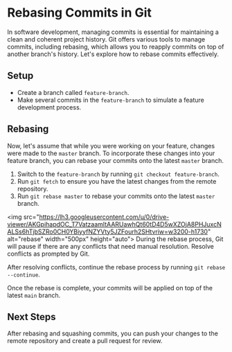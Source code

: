 # Rebasing Commits in Git

 

In software development, managing commits is essential for maintaining a clean and coherent project history. Git offers various tools to manage commits, including rebasing, which allows you to reapply commits on top of another branch's history. Let's explore how to rebase commits effectively.

## Setup

- Create a branch called `feature-branch`.
- Make several commits in the `feature-branch` to simulate a feature development process.

## Rebasing

Now, let's assume that while you were working on your feature, changes were made to the `master` branch. To incorporate these changes into your feature branch, you can rebase your commits onto the latest `master` branch.

1. Switch to the `feature-branch` by running `git checkout feature-branch`.
2. Run `git fetch` to ensure you have the latest changes from the remote repository.
3. Run `git rebase master` to rebase your commits onto the latest `master` branch.

&lt;img src="https://lh3.googleusercontent.com/u/0/drive-viewer/AKGpihapdOC_T7VatzaamItAARUawhQt60tD4D5wXZOjA8PHJuxcNALSs6hTjbSZRo0CH0YBiyyfNZYVty5JZFourh2SHtvriw=w3200-h1730" alt="rebase" width="500px" height="auto"&gt; During the rebase process, Git will pause if there are any conflicts that need manual resolution. Resolve conflicts as prompted by Git.

After resolving conflicts, continue the rebase process by running `git rebase --continue`.

Once the rebase is complete, your commits will be applied on top of the latest `main` branch.

## Next Steps

After rebasing and squashing commits, you can push your changes to the remote repository and create a pull request for review.